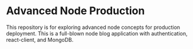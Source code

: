 # Advanced Node Production

This repository is for exploring advanced node concepts for production deployment. This is a full-blown node blog application with authentication, react-client, and MongoDB.
